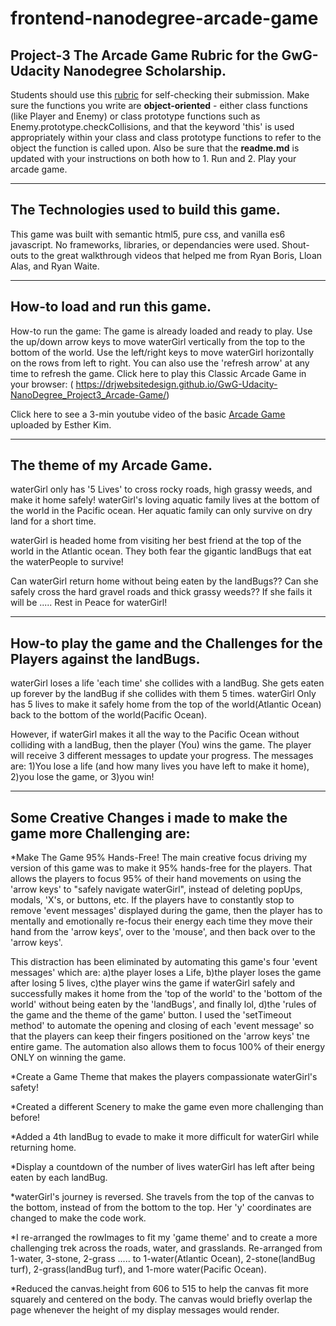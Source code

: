 frontend-nanodegree-arcade-game
===============================

Project-3 The Arcade Game Rubric for the GwG-Udacity Nanodegree Scholarship.
-----------------------------------------------------------------------------
Students should use this [rubric](https://review.udacity.com/#!/projects/2696458597/rubric) for self-checking their submission. Make sure the functions you write are **object-oriented** - either class functions (like Player and Enemy) or class prototype functions such as Enemy.prototype.checkCollisions, and that the keyword 'this' is used appropriately within your class and class prototype functions to refer to the object the function is called upon. Also be sure that the **readme.md** is updated with your instructions on both how to 1. Run and 2. Play your arcade game. 

- - - - - - - - - - - - - - - - - - - - - - - - - - - - - - - - - - - - - - - - - - - - - - 

The Technologies used to build this game.
--------------------------------------------
This game was built with semantic html5, pure css, and vanilla es6 javascript. No frameworks, libraries, or dependancies were used. Shout-outs to the great walkthrough videos that helped me from Ryan Boris, Lloan Alas, and Ryan Waite.

- - - - - - - - - - - - - - - - - - - - - - - - - - - - - - - - - - - - - - - - - - - - - - -

How-to load and run this game.
----------------------------------------------
How-to run the game: The game is already loaded and ready to play. Use the up/down arrow keys to move waterGirl vertically from the top to the bottom of the world. Use the left/right keys to move waterGirl horizontally on the rows from left to right. You can also use the 'refresh arrow' at any time to refresh the game.
Click here to play this Classic Arcade Game in your browser: ( https://drjwebsitedesign.github.io/GwG-Udacity-NanoDegree_Project3_Arcade-Game/)

Click here to see a 3-min youtube video of the basic [Arcade Game](https://www.youtube.com/watch?v=dIu40myH9CY) uploaded by Esther Kim.

- - - - - - - - - - - - - - - - - - - - - - - - - - - - - - - - - - - - - - - - - - - - - 

The theme of my Arcade Game.
----------------------------------------------
waterGirl only has '5 Lives' to cross rocky roads, high grassy weeds, and make it home safely! waterGirl's loving aquatic family lives at the bottom of the world in the Pacific ocean. Her aquatic family can only survive on dry land for a short time. 

waterGirl is headed home from visiting her best friend at the top of the world in the Atlantic ocean. They both fear the gigantic landBugs that eat the waterPeople to survive! 

Can waterGirl return home without being eaten by the landBugs?? Can she safely cross the hard gravel roads and thick grassy weeds?? If she fails it will be ..... Rest in Peace for waterGirl!

- - - - - - - - - - - - - - - - - - - - - - - - - - - - - - - - - - - - - - - - - - - - - -

How-to play the game and the Challenges for the Players against the landBugs.
-----------------------------------------------------------------------------
waterGirl loses a life 'each time' she collides with a landBug. She gets eaten up forever by the landBug if she collides with them 5 times. waterGirl Only has 5 lives to make it safely home from the top of the world(Atlantic Ocean) back to the bottom of the world(Pacific Ocean).  

However, if waterGirl makes it all the way to the Pacific Ocean without colliding with a landBug, then the player (You) wins the game. The player will receive 3 different messages to update your progress. The messages are: 1)You lose a life (and how many lives you have left to make it home), 2)you lose the game, or 3)you win!

- - - - - - - - - - - - - - - - - - - - - - - - - - - - - - - - - - - - - - - - - - - - - - 

Some Creative Changes i made to make the game more Challenging are:
----------------------------------------------------------------------
*Make The Game 95% Hands-Free!
The main creative focus driving my version of this game was to make it 95% hands-free for the players. That allows the players to focus 95% of their hand movements on using the 'arrow keys' to "safely navigate waterGirl", instead of deleting popUps, modals, 'X's, or buttons, etc. If the players have to constantly stop to remove 'event messages' displayed during the game, then the player has to mentally and emotionally re-focus their energy each time they move their hand from the 'arrow keys', over to the 'mouse', and then back over to the 'arrow keys'. 

This distraction has been eliminated by automating this game's four 'event messages' which are: a)the player loses a Life, b)the player loses the game after losing 5 lives, c)the player wins the game if waterGirl safely and successfully makes it home from the 'top of the world' to the 'bottom of the world' without being eaten by the 'landBugs', and finally lol, d)the 'rules of the game and the theme of the game' button. I used the 'setTimeout method' to automate the opening and closing of each 'event message' so that the players can keep their fingers positioned on the 'arrow keys' tne entire game. The automation also allows them to focus 100% of their energy ONLY on winning the game. 

*Create a Game Theme that makes the players compassionate waterGirl's safety!
    
*Created a different Scenery to make the game even more challenging than before! 

*Added a 4th landBug to evade to make it more difficult for waterGirl while returning home.

*Display a countdown of the number of lives waterGirl has left after being eaten by each landBug.

*waterGirl's journey is reversed. She travels from the top of the canvas to the bottom, instead of from the bottom to the top. Her 'y' coordinates are changed to make the code work.

*I re-arranged the rowImages to fit my 'game theme' and to create a more challenging trek across the roads, water, and grasslands. Re-arranged from 1-water, 3-stone, 2-grass ..... to 1-water(Atlantic Ocean), 2-stone(landBug turf), 2-grass(landBug turf), and 1-more water(Pacific Ocean).

*Reduced the canvas.height from 606 to 515 to help the canvas fit more squarely and centered on the body. The canvas would briefly overlap the page whenever the height of my display messages would render.
